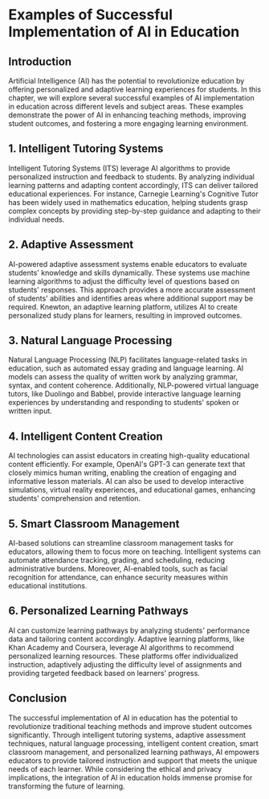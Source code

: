 # Examples of Successful Implementation of AI in Education

## Introduction

Artificial Intelligence (AI) has the potential to revolutionize education by offering personalized and adaptive learning experiences for students. In this chapter, we will explore several successful examples of AI implementation in education across different levels and subject areas. These examples demonstrate the power of AI in enhancing teaching methods, improving student outcomes, and fostering a more engaging learning environment.

## 1\. Intelligent Tutoring Systems

Intelligent Tutoring Systems (ITS) leverage AI algorithms to provide personalized instruction and feedback to students. By analyzing individual learning patterns and adapting content accordingly, ITS can deliver tailored educational experiences. For instance, Carnegie Learning's Cognitive Tutor has been widely used in mathematics education, helping students grasp complex concepts by providing step-by-step guidance and adapting to their individual needs.

## 2\. Adaptive Assessment

AI-powered adaptive assessment systems enable educators to evaluate students' knowledge and skills dynamically. These systems use machine learning algorithms to adjust the difficulty level of questions based on students' responses. This approach provides a more accurate assessment of students' abilities and identifies areas where additional support may be required. Knewton, an adaptive learning platform, utilizes AI to create personalized study plans for learners, resulting in improved outcomes.

## 3\. Natural Language Processing

Natural Language Processing (NLP) facilitates language-related tasks in education, such as automated essay grading and language learning. AI models can assess the quality of written work by analyzing grammar, syntax, and content coherence. Additionally, NLP-powered virtual language tutors, like Duolingo and Babbel, provide interactive language learning experiences by understanding and responding to students' spoken or written input.

## 4\. Intelligent Content Creation

AI technologies can assist educators in creating high-quality educational content efficiently. For example, OpenAI's GPT-3 can generate text that closely mimics human writing, enabling the creation of engaging and informative lesson materials. AI can also be used to develop interactive simulations, virtual reality experiences, and educational games, enhancing students' comprehension and retention.

## 5\. Smart Classroom Management

AI-based solutions can streamline classroom management tasks for educators, allowing them to focus more on teaching. Intelligent systems can automate attendance tracking, grading, and scheduling, reducing administrative burdens. Moreover, AI-enabled tools, such as facial recognition for attendance, can enhance security measures within educational institutions.

## 6\. Personalized Learning Pathways

AI can customize learning pathways by analyzing students' performance data and tailoring content accordingly. Adaptive learning platforms, like Khan Academy and Coursera, leverage AI algorithms to recommend personalized learning resources. These platforms offer individualized instruction, adaptively adjusting the difficulty level of assignments and providing targeted feedback based on learners' progress.

## Conclusion

The successful implementation of AI in education has the potential to revolutionize traditional teaching methods and improve student outcomes significantly. Through intelligent tutoring systems, adaptive assessment techniques, natural language processing, intelligent content creation, smart classroom management, and personalized learning pathways, AI empowers educators to provide tailored instruction and support that meets the unique needs of each learner. While considering the ethical and privacy implications, the integration of AI in education holds immense promise for transforming the future of learning.
